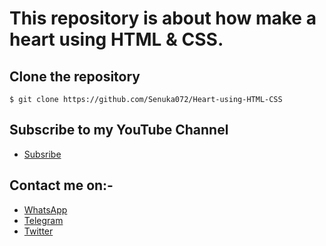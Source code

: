 # This repository is about how make a heart using HTML & CSS.

## Clone the repository
```
$ git clone https://github.com/Senuka072/Heart-using-HTML-CSS
```
## Subscribe to my YouTube Channel
* [Subsribe](https://www.youtube.com/c/SenukaThisathFernando)

## Contact me on:-

* [WhatsApp](https://api.whatsapp.com/send/?phone=%2B94710548515&text&type=phone_number&app_absent=0)
* [Telegram](https://t.me/SenukaThisath)
* [Twitter](https://twitter.com/SenukaThisath)
